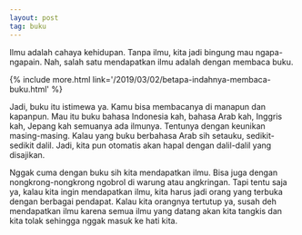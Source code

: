 ```yaml
---
layout: post
tag: buku
---
```


Ilmu adalah cahaya kehidupan. Tanpa ilmu, kita jadi bingung mau ngapa-ngapain. Nah, salah satu mendapatkan ilmu adalah dengan membaca buku.

{% include more.html link='/2019/03/02/betapa-indahnya-membaca-buku.html' %}

Jadi, buku itu istimewa ya. Kamu bisa membacanya di manapun dan kapanpun. Mau itu buku bahasa Indonesia kah, bahasa Arab kah, Inggris kah, Jepang kah semuanya ada ilmunya. Tentunya dengan keunikan masing-masing. Kalau yang buku berbahasa Arab sih setauku, sedikit-sedikit dalil. Jadi, kita pun otomatis akan hapal dengan dalil-dalil yang disajikan.

Nggak cuma dengan buku sih kita mendapatkan ilmu. Bisa juga dengan nongkrong-nongkrong ngobrol di warung atau angkringan. Tapi tentu saja ya, kalau kita ingin mendapatkan ilmu, kita harus jadi orang yang terbuka dengan berbagai pendapat. Kalau kita orangnya tertutup ya, susah deh mendapatkan ilmu karena semua ilmu yang datang akan kita tangkis dan kita tolak sehingga nggak masuk ke hati kita.
